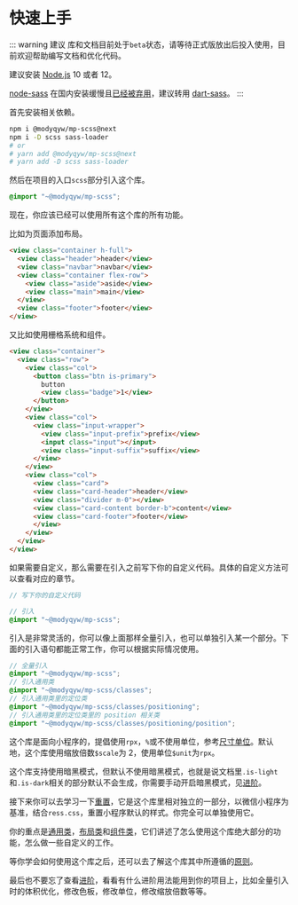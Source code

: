 # 快速上手

::: warning 建议
库和文档目前处于`beta`状态，请等待正式版放出后投入使用，目前欢迎帮助编写文档和优化代码。

建议安装 [Node.js](https://nodejs.org/en/) 10 或者 12。

[node-sass](https://github.com/sass/node-sass#readme) 在国内安装缓慢且[已经被弃用](https://sass-lang.com/blog/libsass-is-deprecated)，建议转用 [dart-sass](https://github.com/sass/dart-sass#readme)。
:::

首先安装相关依赖。

```sh
npm i @modyqyw/mp-scss@next
npm i -D scss sass-loader
# or
# yarn add @modyqyw/mp-scss@next
# yarn add -D scss sass-loader
```

然后在项目的入口`scss`部分引入这个库。

```scss
@import "~@modyqyw/mp-scss";
```

现在，你应该已经可以使用所有这个库的所有功能。

比如为页面添加布局。

```html
<view class="container h-full">
  <view class="header">header</view>
  <view class="navbar">navbar</view>
  <view class="container flex-row">
    <view class="aside">aside</view>
    <view class="main">main</view>
  </view>
  <view class="footer">footer</view>
</view>
```

又比如使用栅格系统和组件。

```html
<view class="container">
  <view class="row">
    <view class="col">
      <button class="btn is-primary">
        button
        <view class="badge">1</view>
      </button>
    </view>
    <view class="col">
      <view class="input-wrapper">
        <view class="input-prefix">prefix</view>
        <input class="input"></input>
        <view class="input-suffix">suffix</view>
      </view>
    </view>
    <view class="col">
      <view class="card">
      <view class="card-header">header</view>
      <view class="divider m-0"></view>
      <view class="card-content border-b">content</view>
      <view class="card-footer">footer</view>
      </view>
    </view>
  </view>
</view>
```

如果需要自定义，那么需要在引入之前写下你的自定义代码。具体的自定义方法可以查看对应的章节。

```scss
// 写下你的自定义代码

// 引入
@import "~@modyqyw/mp-scss";
```

引入是非常灵活的，你可以像上面那样全量引入，也可以单独引入某一个部分。下面的引入语句都能正常工作，你可以根据实际情况使用。

```scss
// 全量引入
@import "~@modyqyw/mp-scss";
// 引入通用类
@import "~@modyqyw/mp-scss/classes";
// 引入通用类里的定位类
@import "~@modyqyw/mp-scss/classes/positioning";
// 引入通用类里的定位类里的 position 相关类
@import "~@modyqyw/mp-scss/classes/positioning/position";
```

这个库是面向小程序的，提倡使用`rpx`，`%`或不使用单位，参考[尺寸单位](https://developers.weixin.qq.com/miniprogram/dev/framework/view/wxss.html)。默认地，这个库使用缩放倍数`$scale`为 2，使用单位`$unit`为`rpx`。

这个库支持使用暗黑模式，但默认不使用暗黑模式，也就是说文档里`.is-light`和`.is-dark`相关的部分默认不会生成，你需要手动开启暗黑模式，见[进阶](../advance/README.md#色彩)。

接下来你可以去学习一下[重置](../reset/README.md)，它是这个库里相对独立的一部分，以微信小程序为基准，结合`ress.css`，重置小程序默认的样式。你完全可以单独使用它。

你的重点是[通用类](../classes/index.md)，[布局类](../layout/index.md)和[组件类](../components/index.md)，它们讲述了怎么使用这个库绝大部分的功能，怎么做一些自定义的工作。

等你学会如何使用这个库之后，还可以去了解这个库其中所遵循的[原则](./design.md)。

最后也不要忘了查看[进阶](../advance/README.md)，看看有什么进阶用法能用到你的项目上，比如全量引入时的体积优化，修改色板，修改单位，修改缩放倍数等等。

